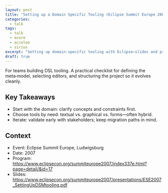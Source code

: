 ```yaml
---
layout: post
title: "Setting up a Domain Specific Tooling (Eclipse Summit Europe 2007)"
categories:
  - talk
tags:
  - talk
  - ecore
  - acceleo
  - sirius
excerpt: "Setting up domain‑specific tooling with Eclipse—slides and program link from ESE 2007."
draft: true
---
```


For teams building DSL tooling. A practical checklist for defining the meta‑model, selecting editors, and structuring the project so it evolves cleanly.

## Key Takeaways
- Start with the domain: clarify concepts and constraints first.
- Choose tools by need: textual vs. graphical vs. forms—often hybrid.
- Iterate: validate early with stakeholders; keep migration paths in mind.

## Context
- Event: Eclipse Summit Europe, Ludwigsburg
- Date: 2007
- Program: https://www.eclipsecon.org/summiteurope2007/index337e.html?page=detail/&id=17
- Slides: https://www.eclipsecon.org/summiteurope2007/presentations/ESE2007_SettingUpDSMtooling.pdf
